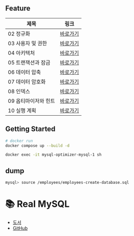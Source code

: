 ## Feature

| 제목                 | 링크                                            |
| -------------------- | ----------------------------------------------- |
| 02 정규화            | [바로가기](./02-normalization/README.md)        |
| 03 사용자 및 권한    | [바로가기](./03-user-and-permission/README.md)  |
| 04 아키텍처          | [바로가기](./04-architecture/README.md)         |
| 05 트랜잭션과 잠금   | [바로가기](./05-transaction-and-lock/README.md) |
| 06 데이터 압축       | [바로가기](./06-data-compression/README.md)     |
| 07 데이터 암호화     | [바로가기](./07-data-encryption/README.md)      |
| 08 인덱스            | [바로가기](./08-indexes/README.md)              |
| 09 옵티마이저와 힌트 | [바로가기](./09-optimizer-and-hints/README.md)  |
| 10 실행 계획         | [바로가기](./10-execution-plans/README.md)      |

## Getting Started

```sh
# docker run
docker compose up --build -d

docker exec -it mysql-optimizer-mysql-1 sh
```

## dump

```sh
mysql> source /employees/employees-create-database.sql
```

# 📚 Real MySQL

-   [도서](https://product.kyobobook.co.kr/detail/S000060313997)
-   [GitHub](https://github.com/wikibook/realmysql80)
